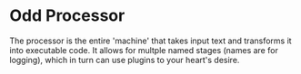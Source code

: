 # Odd Processor
The processor is the entire 'machine' that takes input text and transforms it into executable code. It allows for multple named stages (names are for logging), which in turn can use plugins to your heart's desire.